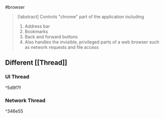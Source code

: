 #browser 
>[!abstract] Controls "chrome" part of the application including 
>1. Address bar
>2. Bookmarks
>3. Back and forward buttons
>4. Also handles the invisible, privileged parts of a web browser such as network requests and file access

## Different [[Thread]]
### UI Thread

^5d9f7f

### Network Thread

^346e55

